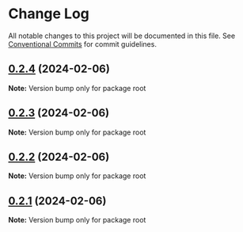 # Change Log

All notable changes to this project will be documented in this file.
See [Conventional Commits](https://conventionalcommits.org) for commit guidelines.

## [0.2.4](https://github.com/hiqbalmallick/lerna-test/compare/v0.2.3...v0.2.4) (2024-02-06)

**Note:** Version bump only for package root





## [0.2.3](https://github.com/hiqbalmallick/lerna-test/compare/v0.2.2...v0.2.3) (2024-02-06)

**Note:** Version bump only for package root





## [0.2.2](https://github.com/hiqbalmallick/lerna-test/compare/v0.2.1...v0.2.2) (2024-02-06)

**Note:** Version bump only for package root





## [0.2.1](https://github.com/hiqbalmallick/lerna-test/compare/v0.2.0...v0.2.1) (2024-02-06)

**Note:** Version bump only for package root
